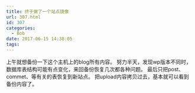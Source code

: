 ```yaml
---
title: 终于做了一个站点镜像
url: 307.html
id: 307
categories:
  - Bob
date: 2017-06-15 14:38:05
tags:
---
```


上午就想备份一下这个主机上的blog所有内容。 努力半天，发现wp版本不同时，数据库表结构可能有点变化，来回备份恢复几次都各种问题。 最后只把post、commet、等有关的表恢复到新站点。 把upload内容拷贝过去，基本就可以看到备份内容了。